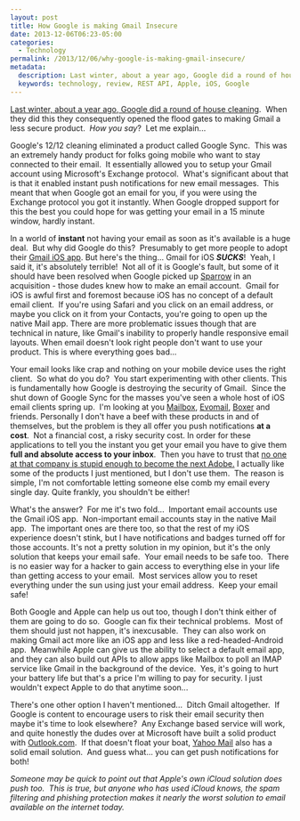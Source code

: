 ```yaml
---
layout: post
title: How Google is making Gmail Insecure
date: 2013-12-06T06:23-05:00
categories:
  - Technology
permalink: /2013/12/06/why-google-is-making-gmail-insecure/
metadata:
  description: Last winter, about a year ago, Google did a round of house cleaning.
  keywords: technology, review, REST API, Apple, iOS, Google
---
```

[Last winter, about a year ago, Google did a round of house cleaning](http://googleblog.blogspot.ca/2012/12/winter-cleaning.html).  When they did this they consequently opened the flood gates to making Gmail a less secure product.  _How you say_?  Let me explain...

Google's 12/12 cleaning eliminated a product called Google Sync.  This was an extremely handy product for folks going mobile who want to stay connected to their email.  It essentially allowed you to setup your Gmail account using Microsoft's Exchange protocol.  What's significant about that is that it enabled instant push notifications for new email messages.  This meant that when Google got an email for you, if you were using the Exchange protocol you got it instantly. When Google dropped support for this the best you could hope for was getting your email in a 15 minute window, hardly instant.

In a world of **instant** not having your email as soon as it's available is a huge deal.  But why did Google do this?  Presumably to get more people to adopt their [Gmail iOS app](https://itunes.apple.com/app/gmail/id422689480). But here's the thing... Gmail for iOS _**SUCKS**_!  Yeah, I said it, it's absolutely terrible!  Not all of it is Google's fault, but some of it should have been resolved when Google picked up [Sparrow](http://sparrowmailapp.com/) in an acquisition - those dudes knew how to make an email account.  Gmail for iOS is awful first and foremost because iOS has no concept of a default email client.  If you're using Safari and you click on an email address, or maybe you click on it from your Contacts, you're going to open up the native Mail app. There are more problematic issues though that are technical in nature, like Gmail's inability to properly handle responsive email layouts. When email doesn't look right people don't want to use your product. This is where everything goes bad...

Your email looks like crap and nothing on your mobile device uses the right client.  So what do you do?  You start experimenting with other clients. This is fundamentally how Google is destroying the security of Gmail.  Since the shut down of Google Sync for the masses you've seen a whole host of iOS email clients spring up.  I'm looking at you [Mailbox](http://www.mailboxapp.com/), [Evomail](http://evomail.io/), [Boxer](http://www.getboxer.com/) and friends. Personally I don't have a beef with these products in and of themselves, but the problem is they all offer you push notifications **at a cost**.  Not a financial cost, a risky security cost. In order for these applications to tell you the instant you get your email you have to give them **full and absolute access to your inbox**.  Then you have to trust that [no one at that company is stupid enough to become the next Adobe.](https://lastpass.com/adobe/) I actually like some of the products I just mentioned, but I don't use them.  The reason is simple, I'm not comfortable letting someone else comb my email every single day. Quite frankly, you shouldn't be either!

What's the answer?  For me it's two fold...  Important email accounts use the Gmail iOS app.  Non-important email accounts stay in the native Mail app.  The important ones are there too, so that the rest of my iOS experience doesn't stink, but I have notifications and badges turned off for those accounts. It's not a pretty solution in my opinion, but it's the only solution that keeps your email safe.  Your email needs to be safe too.  There is no easier way for a hacker to gain access to everything else in your life than getting access to your email.  Most services allow you to reset everything under the sun using just your email address.  Keep your email safe!

Both Google and Apple can help us out too, though I don't think either of them are going to do so.  Google can fix their technical problems.  Most of them should just not happen, it's inexcusable.  They can also work on making Gmail act more like an iOS app and less like a red-headed-Android app.  Meanwhile Apple can give us the ability to select a default email app, and they can also build out APIs to allow apps like Mailbox to poll an IMAP service like Gmail in the background of the device.  Yes, it's going to hurt your battery life but that's a price I'm willing to pay for security. I just wouldn't expect Apple to do that anytime soon...

There's one other option I haven't mentioned...  Ditch Gmail altogether.  If Google is content to encourage users to risk their email security then maybe it's time to look elsewhere?  Any Exchange based service will work, and quite honestly the dudes over at Microsoft have built a solid product with [Outlook.com](http://outlook.com).  If that doesn't float your boat, [Yahoo Mail](http://mail.yahoo.com) also has a solid email solution.  And guess what... you can get push notifications for both!

_Someone may be quick to point out that Apple's own iCloud solution does push too.  This is true, but anyone who has used iCloud knows, the spam filtering and phishing protection makes it nearly the worst solution to email available on the internet today._
